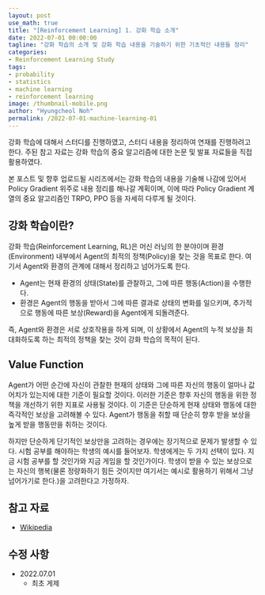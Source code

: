 ```yaml
---
layout: post
use_math: true
title: "[Reinforcement Learning] 1. 강화 학습 소개"
date: 2022-07-01 00:00:00
tagline: "강화 학습의 소개 및 강화 학습 내용을 기술하기 위한 기초적인 내용들 정리"
categories:
- Reinforcement Learning Study
tags:
- probability
- statistics
- machine learning
- reinforcement learning
image: /thumbnail-mobile.png
author: "Hyungcheol Noh"
permalink: /2022-07-01-machine-learning-01
---
```


강화 학습에 대해서 스터디를 진행하였고, 스터디 내용을 정리하여 연재를 진행하려고 한다. 주된 참고 자료는 강화 학습의 중요 알고리즘에 대한 논문 및 발표 자료들을 직접 활용하였다.

본 포스트 및 향후 업로드될 시리즈에서는 강화 학습의 내용을 기술해 나감에 있어서 Policy Gradient 위주로 내용 정리를 해나갈 계획이며, 이에 따라 Policy Gradient 계열의 중요 알고리즘인 TRPO, PPO 등을 자세히 다루게 될 것이다.

## 강화 학습이란?
강화 학습(Reinforcement Learning, RL)은 머신 러닝의 한 분야이며 환경(Environment) 내부에서 Agent의 최적의 정책(Policy)을 찾는 것을 목표로 한다. 여기서 Agent와 환경의 관계에 대해서 정리하고 넘어가도록 한다.
- Agent는 현재 환경의 상태(State)를 관찰하고, 그에 따른 행동(Action)을 수행한다.
- 환경은 Agent의 행동을 받아서 그에 따른 결과로 상태의 변화를 일으키며, 추가적으로 행동에 따른 보상(Reward)을 Agent에게 되돌려준다.

즉, Agent와 환경은 서로 상호작용을 하게 되며, 이 상황에서 Agent의 누적 보상을 최대화하도록 하는 최적의 정책을 찾는 것이 강화 학습의 목적이 된다.

## Value Function
Agent가 어떤 순간에 자신이 관찰한 현재의 상태와 그에 따른 자신의 행동이 얼마나 값어치가 있는지에 대한 기준이 필요할 것이다. 이러한 기준은 향후 자신의 행동을 위한 정책을 개선하기 위한 지표로 사용될 것이다. 이 기준은 단순하게 현재 상태와 행동에 대한 즉각적인 보상을 고려해볼 수 있다. Agent가 행동을 취할 때 단순히 향후 받을 보상을 높게 받을 행동만을 취하는 것이다.

하지만 단순하게 단기적인 보상만을 고려하는 경우에는 장기적으로 문제가 발생할 수 있다. 시험 공부를 해야하는 학생의 예시를 들어보자. 학생에게는 두 가지 선택이 있다. 지금 시험 공부를 할 것인가와 지금 게임을 할 것인가이다. 학생이 받을 수 있는 보상으로는 자신의 행복(물론 정량화하기 힘든 것이지만 여기서는 예시로 활용하기 위해서 그냥 넘어가기로 한다.)을 고려한다고 가정하자.

## 참고 자료
- [Wikipedia](https://en.wikipedia.org/wiki/Reinforcement_learning)

## 수정 사항
- 2022.07.01
    - 최초 게제